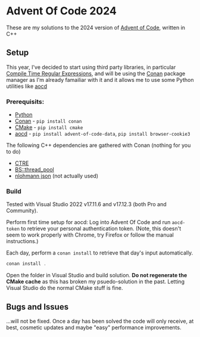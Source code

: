 # Advent Of Code 2024

These are my solutions to the 2024 version of [Advent of Code](https://adventofcode.com/), written in C++

## Setup

This year, I've decided to start using third party libraries, in particular [Compile Time Regular Expressions](https://github.com/hanickadot/compile-time-regular-expressions),
and will be using the [Conan](https://conan.io/) package manager as I'm already famailiar with it and it allows me to use some Python utilities like [aocd](https://github.com/wimglenn/advent-of-code-data)

### Prerequisits:

- [Python](https://www.python.org/)
- [Conan](https://conan.io/) - `pip install conan`
- [CMake](https://cmake.org/) - `pip install cmake`
- [aocd](https://github.com/wimglenn/advent-of-code-data) - `pip install advent-of-code-data`, `pip install browser-cookie3`

The following C++ dependencies are gathered with Conan (nothing for you to do)

- [CTRE](https://github.com/hanickadot/compile-time-regular-expressions)
- [BS::thread_pool](https://github.com/bshoshany/thread-pool)
- [nlohmann json](https://github.com/nlohmann/json) (not actually used)

### Build

Tested with Visual Studio 2022 v17.11.6 and v17.12.3 (both Pro and Community).

Perform first time setup for aocd:  Log into Advent Of Code and run `aocd-token` to retrieve your personal authentication token.
(Note, this doesn't seem to work properly with Chrome, try Firefox or follow the manual instructions.)

Each day, perform a `conan install` to retrieve that day's input automatically.

```powershell
conan install .
```

Open the folder in Visual Studio and build solution.  **Do not regenerate the CMake cache** as this has broken my psuedo-solution in the past.
Letting Visual Studio do the normal CMake stuff is fine.

## Bugs and Issues

...will not be fixed.  Once a day has been solved the code will only receive, at best, cosmetic updates and maybe "easy" performance improvements.

